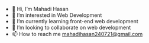 - 👋 Hi, I’m Mahadi Hasan
- 👀 I’m interested in Web Development
- 🌱 I’m currently learning front-end web development
- 💞️ I’m looking to collaborate on web development
- 📫 How to reach me mahadihasan240721@gmail.com

<!---
mahadi-work/mahadi-work is a ✨ special ✨ repository because its `README.md` (this file) appears on your GitHub profile.
You can click the Preview link to take a look at your changes.
--->
